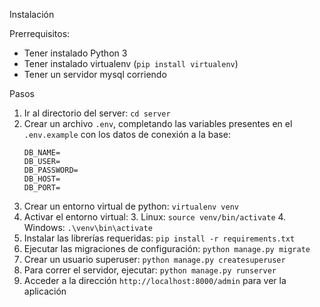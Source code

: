 Instalación

Prerrequisitos:

- Tener instalado Python 3
- Tener instalado virtualenv (`pip install virtualenv`)
- Tener un servidor mysql corriendo

Pasos

1. Ir al directorio del server: `cd server`
2. Crear un archivo `.env`, completando las variables presentes en el `.env.example` con los
   datos de conexión a la base:
   ```env
   DB_NAME=
   DB_USER=
   DB_PASSWORD=
   DB_HOST=
   DB_PORT=
   ```
1. Crear un entorno virtual de python: `virtualenv venv`
2. Activar el entorno virtual:
    3. Linux: `source venv/bin/activate`
    4. Windows: `.\venv\bin\activate`
5. Instalar las librerías requeridas: `pip install -r requirements.txt`
6. Ejecutar las migraciones de configuración: `python manage.py migrate`
7. Crear un usuario superuser: `python manage.py createsuperuser`
8. Para correr el servidor, ejecutar: `python manage.py runserver`
9. Acceder a la dirección `http://localhost:8000/admin` para ver la aplicación